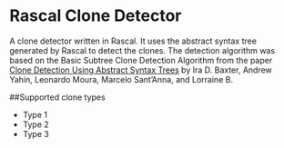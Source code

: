 # Rascal Clone Detector
A clone detector written in Rascal. It uses the abstract syntax tree generated by Rascal to detect the clones. The detection algorithm was based on the Basic Subtree Clone Detection Algorithm from the paper [Clone Detection Using Abstract Syntax Trees](http://www.bauhaus-stuttgart.de/clones/CloneDR_ICSM98_IEEE_Copyright.pdf) by Ira D. Baxter, Andrew Yahin, Leonardo Moura, Marcelo Sant’Anna, and Lorraine B.

##Supported clone types
- Type 1
- Type 2
- Type 3
